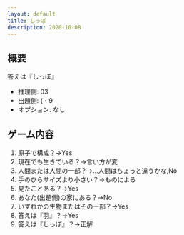 ```yaml
---
layout: default
title: しっぽ
description: 2020-10-08
---
```


## 概要

答えは『しっぽ』

- 推理側: 03
- 出題側: (・9
- オプション: なし

## ゲーム内容

1. 原子で構成？→Yes
2. 現在でも生きている？→言い方が変
3. 人間または人間の一部？→…人間はちょっと違うかな,No
4. 手のひらサイズより小さい？→ものによる
5. 見たことある？→Yes
6. あなた(出題側)の家にある？→No
7. いずれかの生物またはその一部？→Yes
8. 答えは『羽』？→Yes
9. 答えは『しっぽ』？→正解
